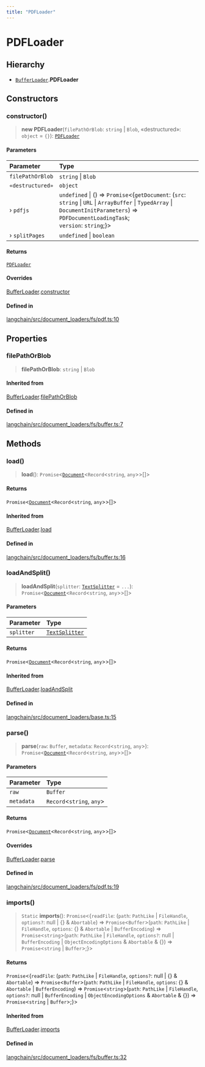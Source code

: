```yaml
---
title: "PDFLoader"
---
```


# PDFLoader

## Hierarchy

- [`BufferLoader`](../../document_loaders_fs_buffer/classes/BufferLoader.md).**PDFLoader**

## Constructors

### constructor()

> **new PDFLoader**(`filePathOrBlob`: `string` \| `Blob`, «destructured»: `object` = `{}`): [`PDFLoader`](PDFLoader.md)

#### Parameters

| Parameter        | Type                                                                                                                                                                                               |
| :--------------- | :------------------------------------------------------------------------------------------------------------------------------------------------------------------------------------------------- |
| `filePathOrBlob` | `string` \| `Blob`                                                                                                                                                                                 |
| `«destructured»` | `object`                                                                                                                                                                                           |
| › `pdfjs`        | `undefined` \| () => `Promise`<\{`getDocument`: (`src`: `string` \| `URL` \| `ArrayBuffer` \| `TypedArray` \| `DocumentInitParameters`) => `PDFDocumentLoadingTask`;<br />`version`: `string`;}\> |
| › `splitPages`   | `undefined` \| `boolean`                                                                                                                                                                           |

#### Returns

[`PDFLoader`](PDFLoader.md)

#### Overrides

[BufferLoader](../../document_loaders_fs_buffer/classes/BufferLoader.md).[constructor](../../document_loaders_fs_buffer/classes/BufferLoader.md#constructor)

#### Defined in

[langchain/src/document_loaders/fs/pdf.ts:10](https://github.com/hwchase17/langchainjs/blob/ddf2996/langchain/src/document_loaders/fs/pdf.ts#L10)

## Properties

### filePathOrBlob

> **filePathOrBlob**: `string` \| `Blob`

#### Inherited from

[BufferLoader](../../document_loaders_fs_buffer/classes/BufferLoader.md).[filePathOrBlob](../../document_loaders_fs_buffer/classes/BufferLoader.md#filepathorblob)

#### Defined in

[langchain/src/document_loaders/fs/buffer.ts:7](https://github.com/hwchase17/langchainjs/blob/ddf2996/langchain/src/document_loaders/fs/buffer.ts#L7)

## Methods

### load()

> **load**(): `Promise`<[`Document`](../../document/classes/Document.md)<`Record`<`string`, `any`\>\>[]\>

#### Returns

`Promise`<[`Document`](../../document/classes/Document.md)<`Record`<`string`, `any`\>\>[]\>

#### Inherited from

[BufferLoader](../../document_loaders_fs_buffer/classes/BufferLoader.md).[load](../../document_loaders_fs_buffer/classes/BufferLoader.md#load)

#### Defined in

[langchain/src/document_loaders/fs/buffer.ts:16](https://github.com/hwchase17/langchainjs/blob/ddf2996/langchain/src/document_loaders/fs/buffer.ts#L16)

### loadAndSplit()

> **loadAndSplit**(`splitter`: [`TextSplitter`](../../text_splitter/classes/TextSplitter.md) = `...`): `Promise`<[`Document`](../../document/classes/Document.md)<`Record`<`string`, `any`\>\>[]\>

#### Parameters

| Parameter  | Type                                                          |
| :--------- | :------------------------------------------------------------ |
| `splitter` | [`TextSplitter`](../../text_splitter/classes/TextSplitter.md) |

#### Returns

`Promise`<[`Document`](../../document/classes/Document.md)<`Record`<`string`, `any`\>\>[]\>

#### Inherited from

[BufferLoader](../../document_loaders_fs_buffer/classes/BufferLoader.md).[loadAndSplit](../../document_loaders_fs_buffer/classes/BufferLoader.md#loadandsplit)

#### Defined in

[langchain/src/document_loaders/base.ts:15](https://github.com/hwchase17/langchainjs/blob/ddf2996/langchain/src/document_loaders/base.ts#L15)

### parse()

> **parse**(`raw`: `Buffer`, `metadata`: `Record`<`string`, `any`\>): `Promise`<[`Document`](../../document/classes/Document.md)<`Record`<`string`, `any`\>\>[]\>

#### Parameters

| Parameter  | Type                        |
| :--------- | :-------------------------- |
| `raw`      | `Buffer`                    |
| `metadata` | `Record`<`string`, `any`\> |

#### Returns

`Promise`<[`Document`](../../document/classes/Document.md)<`Record`<`string`, `any`\>\>[]\>

#### Overrides

[BufferLoader](../../document_loaders_fs_buffer/classes/BufferLoader.md).[parse](../../document_loaders_fs_buffer/classes/BufferLoader.md#parse)

#### Defined in

[langchain/src/document_loaders/fs/pdf.ts:19](https://github.com/hwchase17/langchainjs/blob/ddf2996/langchain/src/document_loaders/fs/pdf.ts#L19)

### imports()

> `Static` **imports**(): `Promise`<\{`readFile`: (`path`: `PathLike` \| `FileHandle`, `options?`: null \| \{} & `Abortable`) => `Promise`<`Buffer`\>(`path`: `PathLike` \| `FileHandle`, `options`: \{} & `Abortable` \| `BufferEncoding`) => `Promise`<`string`\>(`path`: `PathLike` \| `FileHandle`, `options?`: null \| `BufferEncoding` \| `ObjectEncodingOptions` & `Abortable` & \{}) => `Promise`<`string` \| `Buffer`\>;}\>

#### Returns

`Promise`<\{`readFile`: (`path`: `PathLike` \| `FileHandle`, `options?`: null \| \{} & `Abortable`) => `Promise`<`Buffer`\>(`path`: `PathLike` \| `FileHandle`, `options`: \{} & `Abortable` \| `BufferEncoding`) => `Promise`<`string`\>(`path`: `PathLike` \| `FileHandle`, `options?`: null \| `BufferEncoding` \| `ObjectEncodingOptions` & `Abortable` & \{}) => `Promise`<`string` \| `Buffer`\>;}\>

#### Inherited from

[BufferLoader](../../document_loaders_fs_buffer/classes/BufferLoader.md).[imports](../../document_loaders_fs_buffer/classes/BufferLoader.md#imports)

#### Defined in

[langchain/src/document_loaders/fs/buffer.ts:32](https://github.com/hwchase17/langchainjs/blob/ddf2996/langchain/src/document_loaders/fs/buffer.ts#L32)
